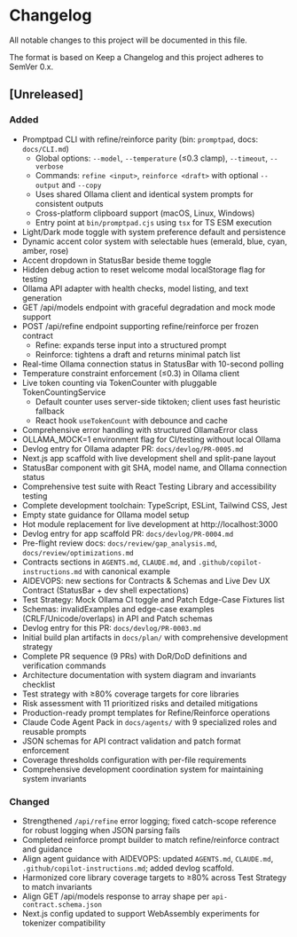 # Changelog

All notable changes to this project will be documented in this file.

The format is based on Keep a Changelog and this project adheres to SemVer 0.x.

## [Unreleased]
### Added
- Promptpad CLI with refine/reinforce parity (bin: `promptpad`, docs: `docs/CLI.md`)
  - Global options: `--model`, `--temperature` (≤0.3 clamp), `--timeout`, `--verbose`
  - Commands: `refine <input>`, `reinforce <draft>` with optional `--output` and `--copy`
  - Uses shared Ollama client and identical system prompts for consistent outputs
  - Cross-platform clipboard support (macOS, Linux, Windows)
  - Entry point at `bin/promptpad.cjs` using `tsx` for TS ESM execution
- Light/Dark mode toggle with system preference default and persistence
- Dynamic accent color system with selectable hues (emerald, blue, cyan, amber, rose)
- Accent dropdown in StatusBar beside theme toggle
- Hidden debug action to reset welcome modal localStorage flag for testing
- Ollama API adapter with health checks, model listing, and text generation
- GET /api/models endpoint with graceful degradation and mock mode support
- POST /api/refine endpoint supporting refine/reinforce per frozen contract
  - Refine: expands terse input into a structured prompt
  - Reinforce: tightens a draft and returns minimal patch list
- Real-time Ollama connection status in StatusBar with 10-second polling
- Temperature constraint enforcement (≤0.3) in Ollama client
- Live token counting via TokenCounter with pluggable TokenCountingService
  - Default counter uses server-side tiktoken; client uses fast heuristic fallback
  - React hook `useTokenCount` with debounce and cache
- Comprehensive error handling with structured OllamaError class
- OLLAMA_MOCK=1 environment flag for CI/testing without local Ollama
- Devlog entry for Ollama adapter PR: `docs/devlog/PR-0005.md`
- Next.js app scaffold with live development shell and split-pane layout
- StatusBar component with git SHA, model name, and Ollama connection status
- Comprehensive test suite with React Testing Library and accessibility testing
- Complete development toolchain: TypeScript, ESLint, Tailwind CSS, Jest
- Empty state guidance for Ollama model setup
- Hot module replacement for live development at http://localhost:3000
- Devlog entry for app scaffold PR: `docs/devlog/PR-0004.md`
- Pre-flight review docs: `docs/review/gap_analysis.md`, `docs/review/optimizations.md`
- Contracts sections in `AGENTS.md`, `CLAUDE.md`, and `.github/copilot-instructions.md` with canonical example
- AIDEVOPS: new sections for Contracts & Schemas and Live Dev UX Contract (StatusBar + dev shell expectations)
- Test Strategy: Mock Ollama CI toggle and Patch Edge-Case Fixtures list
- Schemas: invalidExamples and edge-case examples (CRLF/Unicode/overlaps) in API and Patch schemas
- Devlog entry for this PR: `docs/devlog/PR-0003.md`
- Initial build plan artifacts in `docs/plan/` with comprehensive development strategy
- Complete PR sequence (9 PRs) with DoR/DoD definitions and verification commands  
- Architecture documentation with system diagram and invariants checklist
- Test strategy with ≥80% coverage targets for core libraries
- Risk assessment with 11 prioritized risks and detailed mitigations
- Production-ready prompt templates for Refine/Reinforce operations
- Claude Code Agent Pack in `docs/agents/` with 9 specialized roles and reusable prompts
- JSON schemas for API contract validation and patch format enforcement
- Coverage thresholds configuration with per-file requirements
- Comprehensive development coordination system for maintaining system invariants

### Changed
- Strengthened `/api/refine` error logging; fixed catch-scope reference for robust logging when JSON parsing fails
- Completed reinforce prompt builder to match refine/reinforce contract and guidance
- Align agent guidance with AIDEVOPS: updated `AGENTS.md`, `CLAUDE.md`, `.github/copilot-instructions.md`; added devlog scaffold.
- Harmonized core library coverage targets to ≥80% across Test Strategy to match invariants
- Align GET /api/models response to array shape per `api-contract.schema.json`
- Next.js config updated to support WebAssembly experiments for tokenizer compatibility
